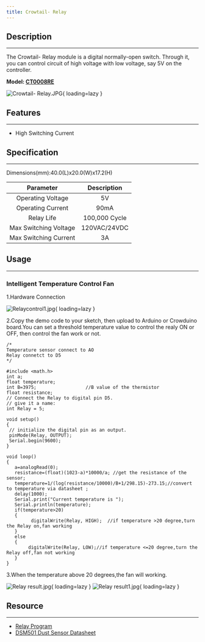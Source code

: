```yaml
---
title: Crowtail- Relay
---
```


## Description
-----------

The Crowtail- Relay module is a digital normally-open switch. Through it, you can control circuit of high voltage with low voltage, say 5V on the controller.

**Model: [CT0008RE](http://www.elecrow.com/crowtail-relay-p-1232.html)**

![Crowtail- Relay.JPG](https://wiki.elecrow.com/images/thumb/c/c8/Crowtail-_Relay.JPG/600px-Crowtail-_Relay.JPG){ loading=lazy }

## Features
--------

- High Switching Current

## Specification
-------------

Dimensions(mm):40.0(L)x20.0(W)x17.2(H)

| Parameter | Description |
|:-:|:-:|
| Operating Voltage | 5V |
| Operating Current | 90mA |
| Relay Life | 100,000 Cycle |
| Max Switching Voltage | 120VAC/24VDC |
| Max Switching Current | 3A |

## Usage
-----

### **Intelligent Temperature Control Fan**

1.Hardware Connection

![Relaycontrol1.jpg](https://wiki.elecrow.com/images/6/60/Relaycontrol1.jpg){ loading=lazy }

2.Copy the demo code to your sketch, then upload to Arduino or Crowduino board.You can set a threshold temperature value to control the realy ON or OFF, then control the fan work or not.

```
/*
Temperature sensor connect to AO
Relay connetct to D5
*/

#include <math.h>
int a;
float temperature;
int B=3975;                  //B value of the thermistor
float resistance;
// Connect the Relay to digital pin D5.
// give it a name:
int Relay = 5;

void setup()
{
 // initialize the digital pin as an output.
 pinMode(Relay, OUTPUT);  
 Serial.begin(9600);  
}

void loop()
{
   a=analogRead(0);
   resistance=(float)(1023-a)*10000/a; //get the resistance of the sensor;
   temperature=1/(log(resistance/10000)/B+1/298.15)-273.15;//convert to temperature via datasheet ;
   delay(1000);
   Serial.print("Current temperature is ");
   Serial.println(temperature);
   if(temperature>20)
   {
         digitalWrite(Relay, HIGH);  //if temperature >20 degree,turn the Relay on,fan working
   }
   else
   {
        digitalWrite(Relay, LOW);//if temperature <=20 degree,turn the Relay off,fan not working
   }
}
```

3.When the temperature above 20 degrees,the fan will working.

![Relay result.jpg](https://wiki.elecrow.com/images/thumb/8/82/Relay_result.jpg/400px-Relay_result.jpg){ loading=lazy } 
![Relay result1.jpg](https://wiki.elecrow.com/images/thumb/7/75/Relay_result1.jpg/600px-Relay_result1.jpg){ loading=lazy }

## Resource
--------

- [Relay Program](./files/Relay-zip.md)
- [DSM501 Dust Sensor Datasheet](./files/DSM501-pdf.md)